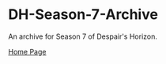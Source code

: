 # DH-Season-7-Archive
An archive for Season 7 of Despair's Horizon.

[Home Page](https://astrea49.github.io/DH-Season-7-Archive/Home)